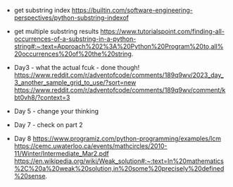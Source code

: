 - get substring index
https://builtin.com/software-engineering-perspectives/python-substring-indexof

- get multiple substring results
https://www.tutorialspoint.com/finding-all-occurrences-of-a-substring-in-a-python-string#:~:text=Approach%202%3A%20Python%20Program%20to,all%20occurrences%20of%20the%20string.

- Day3 - what the actual fcuk - done though!
https://www.reddit.com/r/adventofcode/comments/189q9wv/2023_day_3_another_sample_grid_to_use/?sort=new
https://www.reddit.com/r/adventofcode/comments/189q9wv/comment/kbt0vh8/?context=3

- Day 5 - change your thinking
  
- Day 7 - check on part 2

- Day 8
https://www.programiz.com/python-programming/examples/lcm
https://cemc.uwaterloo.ca/events/mathcircles/2010-11/Winter/Intermediate_Mar2.pdf
https://en.wikipedia.org/wiki/Weak_solution#:~:text=In%20mathematics%2C%20a%20weak%20solution,in%20some%20precisely%20defined%20sense.